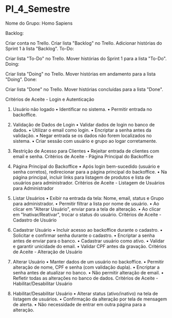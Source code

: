 # PI_4_Semestre

Nome do Grupo: Homo Sapiens

Backlog:

 Criar conta no Trello.
 Criar lista "Backlog" no Trello.
 Adicionar histórias do Sprint 1 à lista "Backlog".
To-Do:

 Criar lista "To-Do" no Trello.
 Mover histórias do Sprint 1 para a lista "To-Do".
Doing:

 Criar lista "Doing" no Trello.
 Mover histórias em andamento para a lista "Doing".
Done:

 Criar lista "Done" no Trello.
 Mover histórias concluídas para a lista "Done".

Critérios de Aceite - Login e Autenticação

1. Usuário não logado
	• Identificar no sistema.
	• Permitir entrada no backoffice.

2. Validação de Dados de Login
	• Validar dados de login no banco de dados.
	• Utilizar o email como login.
	• Encriptar a senha antes da validação.
	• Negar entrada se os dados não forem localizados no sistema.
	• Criar sessão com usuário e grupo ao logar corretamente.

3. Restrição de Acesso para Clientes
	• Rejeitar entrada de clientes com email e senha.
Critérios de Aceite - Página Principal do Backoffice

4. Página Principal do Backoffice
	• Após login bem-sucedido (usuário e senha corretos), redirecionar para a página principal do backoffice.
	• Na página principal, incluir links para listagem de produtos e lista de usuários para administrador.
Critérios de Aceite - Listagem de Usuários para Administrador

5. Listar Usuários
	• Exibir na entrada da tela: Nome, email, status e Grupo para administrador.
	• Permitir filtrar a lista por nome de usuário.
	• Ao clicar em "Alterar Usuário", enviar para a tela de alteração.
	• Ao clicar em "Inativar/Reativar", trocar o status do usuário.
Critérios de Aceite - Cadastro de Usuário

6. Cadastrar Usuário
	• Incluir acesso ao backoffice durante o cadastro.
	• Solicitar e confirmar senha durante o cadastro.
	• Encriptar a senha antes de enviar para o banco.
	• Cadastrar usuário como ativo.
	• Validar e garantir unicidade do email.
	• Validar CPF antes da gravação.
Critérios de Aceite - Alteração de Usuário

7. Alterar Usuário
	• Manter dados de um usuário no backoffice.
	• Permitir alteração de nome, CPF e senha (com validação dupla).
	• Encriptar a senha antes de atualizar no banco.
	• Não permitir alteração de email.
	• Refletir todas as alterações no banco de dados.
Critérios de Aceite - Habilitar/Desabilitar Usuário

8. Habilitar/Desabilitar Usuário
	• Alterar status (ativo/inativo) na tela de listagem de usuários.
	• Confirmação da alteração por tela de mensagem de alerta.
	• Não necessidade de entrar em outra página para a alteração.

